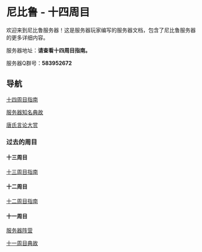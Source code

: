 # 尼比鲁 - 十四周目

欢迎来到尼比鲁服务器！这是服务器玩家编写的服务器文档，包含了尼比鲁服务器的更多详细内容。

服务器地址：**请查看十四周目指南。**

服务器Q群号：**583952672**

## 导航

[十四周目指南](xiv_tutorial)

[服务器知名典故](servers_famous_anecdotes)

[唐氏言论大赏](tang)

### 过去的周目

#### 十三周目

[十三周目指南](xiii_tutorial)

#### 十二周目

[十二周目指南](xii_tutorial)

#### 十一周目

[服务器阵营](factions)

[十一周目典故](xi_anecdotes)
